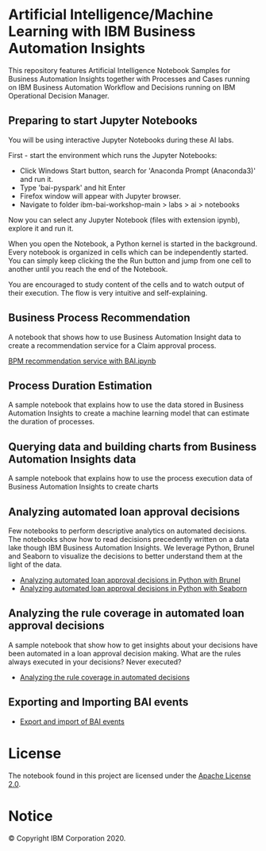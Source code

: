 # Artificial Intelligence/Machine Learning with IBM Business Automation Insights
This repository features Artificial Intelligence Notebook Samples for Business Automation Insights together with Processes and Cases running on IBM Business Automation Workflow and Decisions running on IBM Operational Decision Manager.

## Preparing to start Jupyter Notebooks
You will be using interactive Jupyter Notebooks during these AI labs.

First - start the environment which runs the Jupyter Notebooks:
- Click Windows Start button, search for 'Anaconda Prompt (Anaconda3)' and run it.
- Type 'bai-pyspark' and hit Enter
- Firefox window will appear with Jupyter browser.
- Navigate to folder ibm-bai-workshop-main > labs > ai > notebooks

Now you can select any Jupyter Notebook (files with extension ipynb), explore it and run it.

When you open the Notebook, a Python kernel is started in the background. Every notebook is organized in cells which can be independently started. You can simply keep clicking the the Run button and jump from one cell to another until you reach the end of the Notebook.

You are encouraged to study content of the cells and to watch output of their execution. The flow is very intuitive and self-explaining.

## Business Process Recommendation

A notebook that shows how to use Business Automation Insight data to create a recommendation service for a Claim approval process.

[BPM recommendation service with BAI.ipynb](notebooks/BPM%20recommendation%20service%20with%20BAI.ipynb)

## Process Duration Estimation

A sample notebook that explains how to use the data stored in Business Automation Insights to create a machine learning model that can estimate the duration of processes.

## Querying data and building charts from Business Automation Insights data

A sample notebook that explains how to use the process execution data of Business Automation Insights to create charts 

## Analyzing automated loan approval decisions

Few notebooks to perform descriptive analytics on automated decisions. The notebooks show how to read decisions precedently written on a data lake though IBM Business Automation Insights. We leverage Python, Brunel and Seaborn to visualize the decisions to better understand them at the light of the data.

   - [Analyzing automated loan approval decisions in Python with Brunel](./notebooks/Analyzing%20loan%20approval%20decisions%20in%20Python%20with%20Brunel.ipynb)
   - [Analyzing automated loan approval decisions in Python with Seaborn](./notebooks/Analyzing%20loan%20approval%20decisions%20in%20Python%20with%20Seaborn.ipynb)

## Analyzing the rule coverage in automated loan approval decisions

A sample notebook that show how to get insights about your decisions have been automated in a loan approval decision making.
What are the rules always executed in your decisions? Never executed?

   - [Analyzing the rule coverage in automated decisions](./notebooks/Analyzing%20the%20rule%20coverage%20in%20automated%20decisions.ipynb)
 
## Exporting and Importing BAI events
   - [Export and import of BAI events](./EVENT-EXPORT-IMPORT.md)

# License
The notebook found in this project are licensed under the [Apache License 2.0](LICENSE).

# Notice
© Copyright IBM Corporation 2020.
